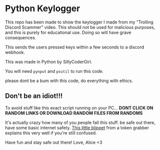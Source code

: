 
# Python Keylogger

This repo has been made to show the keylogger I made from my "Trolling Discord Scammer" video. This should not be used for malicious purposes, and this is purely for educational use.
Doing so will have grave consequences.

This sends the users pressed keys within a few seconds to a discord webhook.

This was made in Python by SillyCoderGirl.

You will need `pynput` and `psutil` to run this code.

please dont be a bum with this code, do everything with ethics.

## Don't be an idiot!!!
To avoid stuff like this exact script running on your PC... **DONT CLICK ON RANDOM LINKS OR DOWNLOAD RANDOM FILES FROM RANDOMS**

It's actually crazy how many of you people fall this stuff. be safe out there, have some basic internet safety.
[This little blippet](https://github.com/piotr-ginal/discord-token-grabber?tab=readme-ov-file#security-measures-and-recommendations) from a token grabber explains this very well if you're still confused.

Have fun and stay safe out there!
Love, Alice <3
